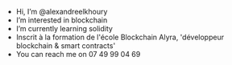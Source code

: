 - Hi, I’m @alexandreelkhoury
- I’m interested in blockchain
- I’m currently learning solidity
- Inscrit à la formation de l'école Blockchain Alyra, 'développeur blockchain & smart contracts'
- You can reach me on 07 49 99 04 69


